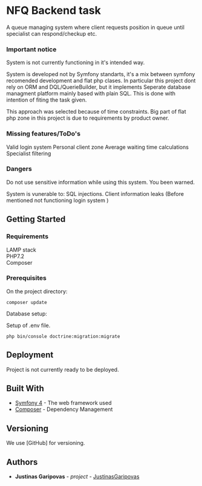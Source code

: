 # NFQ Backend task

A queue managing system where client requests position in queue until specialist can respond/checkup etc.

### Important notice

System is not currently functioning in it's intended way.

System is developed not by Symfony standarts,
it's a mix between symfony recomended development and flat php clases.
In particular this project dont rely on ORM and DQL/QuerieBuilder, but it implements 
Seperate database managment platform mainly based with plain SQL.
This is done with intention of fiting the task given.

This approach was selected because of time constraints.
Big part of flat php zone in this project is due to requirements by product owner.

### Missing features/ToDo's

Valid login system
Personal client zone
Average waiting time calculations
Specialist filtering

### Dangers

Do not use sensitive information while using this system.
You been warned.

System is vunerable to:
SQL injections.
Client information leaks (Before mentioned not functioning login system )


## Getting Started

### Requirements

  LAMP stack  
  PHP7.2  
  Composer  

### Prerequisites

On the project directory:
```
composer update
```
Database setup:

Setup of .env file.

```
php bin/console doctrine:migration:migrate
```

## Deployment

Project is not currently ready to be deployed.

## Built With

* [Symfony 4](https://symfony.com/) - The web framework used
* [Composer](https://getcomposer.org/) - Dependency Management


## Versioning

We use [GitHub] for versioning.

## Authors

* **Justinas Garipovas** - *project* - [JustinasGaripovas](https://github.com/JustinasGaripovas)


